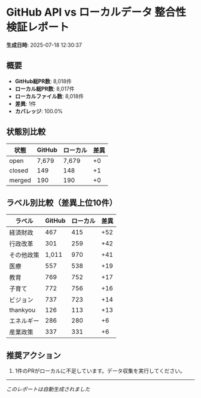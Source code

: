 # GitHub API vs ローカルデータ 整合性検証レポート

**生成日時**: 2025-07-18 12:30:37

## 概要

- **GitHub総PR数**: 8,018件
- **ローカル総PR数**: 8,017件
- **ローカルファイル数**: 8,018件
- **差異**: 1件
- **カバレッジ**: 100.0%

## 状態別比較

| 状態 | GitHub | ローカル | 差異 |
|------|--------|----------|------|
| open | 7,679 | 7,679 | +0 |
| closed | 149 | 148 | +1 |
| merged | 190 | 190 | +0 |

## ラベル別比較（差異上位10件）

| ラベル | GitHub | ローカル | 差異 |
|--------|--------|----------|------|
| 経済財政 | 467 | 415 | +52 |
| 行政改革 | 301 | 259 | +42 |
| その他政策 | 1,011 | 970 | +41 |
| 医療 | 557 | 538 | +19 |
| 教育 | 769 | 752 | +17 |
| 子育て | 772 | 756 | +16 |
| ビジョン | 737 | 723 | +14 |
| thankyou | 126 | 113 | +13 |
| エネルギー | 286 | 280 | +6 |
| 産業政策 | 337 | 331 | +6 |

## 推奨アクション

1. 1件のPRがローカルに不足しています。データ収集を実行してください。

---
*このレポートは自動生成されました*